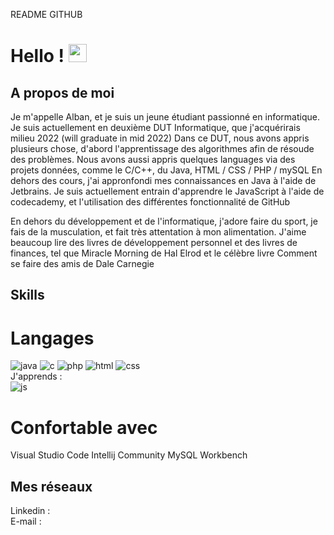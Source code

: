 README GITHUB
# Hello ! <img src="https://media.giphy.com/media/hvRJCLFzcasrR4ia7z/giphy.gif" width="29px">

## A propos de moi
Je m'appelle Alban, et je suis un jeune étudiant passionné en informatique. Je suis actuellement en deuxième DUT Informatique, que j'acquérirais milieu 2022 (will graduate in mid 2022)
Dans ce DUT, nous avons appris plusieurs chose, d'abord l'apprentissage des algorithmes afin de résoude des problèmes. Nous avons aussi appris quelques languages via des projets données, comme le C/C++, du Java, HTML / CSS / PHP / mySQL
En dehors des cours, j'ai appronfondi mes connaissances en Java à l'aide de Jetbrains.
Je suis actuellement entrain d'apprendre le JavaScript à l'aide de codecademy, et l'utilisation des différentes fonctionnalité de GitHub

En dehors du développement et de l'informatique, j'adore faire du sport, je fais de la musculation, et fait très attentation à mon alimentation.
J'aime beaucoup lire des livres de développement personnel et des livres de finances, tel que Miracle Morning de Hal Elrod et le célèbre livre Comment se faire des amis de Dale Carnegie

## Skills

# Langages
![java](https://img.shields.io/badge/Java-ED8B00?style=for-the-badge&logo=java&logoColor=white)
![c](https://img.shields.io/badge/C-00599C?style=for-the-badge&logo=c&logoColor=white)
![php](https://img.shields.io/badge/PHP-777BB4?style=for-the-badge&logo=php&logoColor=white)
![html](https://img.shields.io/badge/HTML5-E34F26?style=for-the-badge&logo=html5&logoColor=white)
![css](https://img.shields.io/badge/CSS-239120?&style=for-the-badge&logo=css3&logoColor=white)<br>
J'apprends : <br>
![js](https://img.shields.io/badge/JavaScript-F7DF1E?style=for-the-badge&logo=javascript&logoColor=black)
# Confortable avec
Visual Studio Code
Intellij Community
MySQL Workbench


## Mes réseaux
Linkedin :<br/>
E-mail :
<!---
Alban-Ktz/Alban-Ktz is a ✨ special ✨ repository because its `README.md` (this file) appears on your GitHub profile.
You can click the Preview link to take a look at your changes.
--->
